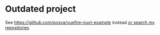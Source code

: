 # Outdated project

See https://github.com/posva/vuefire-nuxt-example instead [or search my repositories](https://github.com/posva?tab=repositories&q=vuefire&type=source&language=&sort=)
